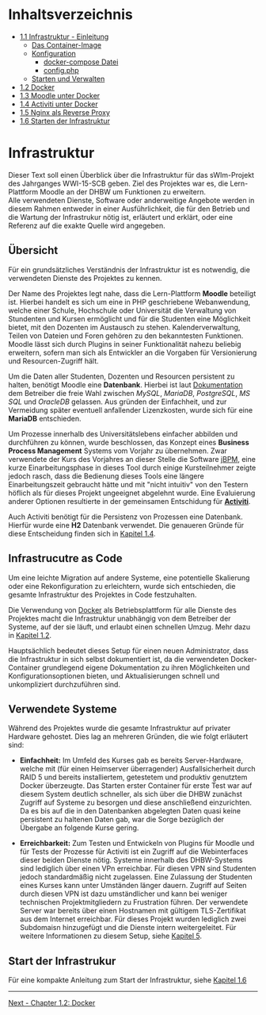 # Inhaltsverzeichnis

<!-- TOC -->

- [1.1 Infrastruktur - Einleitung](README.md)
	- [Das Container-Image](#das-container-image)
	- [Konfiguration](#konfiguration)
		- [docker-compose Datei](#docker-compose-datei)
		- [config.php](#configphp)
	- [Starten und Verwalten](#starten-und-verwalten)
- [1.2 Docker](docker.md)
- [1.3 Moodle unter Docker](moodle-unter-docker.md)
- [1.4 Activiti unter Docker](activiti-unter-docker.md)
- [1.5 Nginx als Reverse Proxy](nginx-als-reverse-proxy.md)
- [1.6 Starten der Infrastruktur](starten-der-infrastruktur.md)

<!-- /TOC -->

# Infrastruktur

Dieser Text soll einen Überblick über die Infrastruktur für das sWIm-Projekt des Jahrganges WWI-15-SCB geben. Ziel des Projektes war es, die Lern-Plattform Moodle an der DHBW um Funktionen zu erweitern.  
Alle verwendeten Dienste, Software oder anderweitige Angebote werden in diesem Rahmen entweder in einer Ausführlichkeit, die für den Betrieb und die Wartung der Infrastrukur nötig ist, erläutert und erklärt, oder eine Referenz auf die exakte Quelle wird angegeben.

## Übersicht

Für ein grundsätzliches Verständnis der Infrastruktur ist es notwendig, die verwendeten Dienste des Projektes zu kennen. 

Der Name des Projektes legt nahe, dass die Lern-Plattform **Moodle** beteiligt ist. Hierbei handelt es sich um eine in PHP geschriebene Webanwendung, welche einer Schule, Hochschule oder Universität die Verwaltung von Stundenten und Kursen ermöglicht und für die Studenten eine Möglichkeit bietet, mit den Dozenten im Austausch zu stehen. Kalenderverwaltung, Teilen von Dateien und Foren gehören zu den bekanntesten Funktionen. Moodle lässt sich durch Plugins in seiner Funktionalität nahezu beliebig erweitern, sofern man sich als Entwickler an die Vorgaben für Versionierung und Resourcen-Zugriff hält.

Um die Daten aller Studenten, Dozenten und Resourcen persistent zu halten, benötigt Moodle eine **Datenbank**. Hierbei ist laut [Dokumentation](https://docs.moodle.org/20/en/Create\_Moodle\_site\_database) dem Betreiber die freie Wahl zwischen *MySQL*, *MariaDB*, *PostgreSQL*, *MS SQL* und *OracleDB* gelassen. Aus gründen der Einfachheit, und zur Vermeidung später eventuell anfallender Lizenzkosten, wurde sich für eine **MariaDB** entschieden.

Um Prozesse innerhalb des Universitätslebens einfacher abbilden und durchführen zu können, wurde beschlossen, das Konzept eines **Business Process Management** Systems vom Vorjahr zu übernehmen. Zwar verwendete der Kurs des Vorjahres an dieser Stelle die Software [jBPM](https://www.jbpm.org/), eine kurze Einarbeitungsphase in dieses Tool durch einige Kursteilnehmer zeigte jedoch rasch, dass die Bedienung dieses Tools eine längere Einarbeitungszeit gebraucht hätte und mit "nicht intuitiv" von den Testern höflich als für dieses Projekt ungeeignet abgelehnt wurde. Eine Evaluierung anderer Optionen resultierte in der gemeinsamen Entschidung für [**Activiti**](https://www.activiti.org/). 

Auch Activiti benötigt für die Persistenz von Prozessen eine Datenbank. Hierfür wurde eine **H2** Datenbank verwendet. Die genaueren Gründe für diese Entscheidung finden sich in [Kapitel 1.4](activiti-unter-docker.md).

## Infrastrucutre as Code

Um eine leichte Migration auf andere Systeme, eine potentielle Skalierung oder eine Rekonfiguration zu erleichtern, wurde sich entschieden, die gesamte Infrastruktur des Projektes in Code festzuhalten.

Die Verwendung von [Docker](docker.md) als Betriebsplattform für alle Dienste des Projektes macht die Infrastruktur unabhängig von dem Betreiber der Systeme, auf der sie läuft, und erlaubt einen schnellen Umzug. Mehr dazu in [Kapitel 1.2](docker.md).

Hauptsächlich bedeutet dieses Setup für einen neuen Administrator, dass die Infrastruktur in sich selbst dokumentiert ist, da die verwendeten Docker-Container grundlegend eigene Dokumentation zu ihren Möglichkeiten und Konfigurationsoptionen bieten, und Aktualisierungen schnell und unkompliziert durchzuführen sind.

## Verwendete Systeme

Während des Projektes wurde die gesamte Infrastruktur auf privater Hardware gehostet. Dies lag an mehreren Gründen, die wie folgt erläutert sind:

+ **Einfachheit:** Im Umfeld des Kurses gab es bereits Server-Hardware, welche mit (für einen Heimserver überragender) Ausfallsicherheit durch RAID 5 und bereits installiertem, getestetem und produktiv genutztem Docker überzeugte. Das Starten erster Container für erste Test war auf diesem System deutlich schneller, als sich über die DHBW zunächst Zugriff auf Systeme zu besorgen und diese anschließend einzurichten.
Da es bis auf die in den Datenbanken abgelegten Daten quasi keine persistent zu haltenen Daten gab, war die Sorge bezüglich der Übergabe an folgende Kurse gering.

+ **Erreichbarkeit:** Zum Testen und Entwickeln von Plugins für Moodle und für Tests der Prozesse für Activiti ist ein Zugriff auf die Webinterfaces dieser beiden Dienste nötig. Systeme innerhalb des DHBW-Systems sind lediglich über einen VPn erreichbar. Für diesen VPN sind Studenten jedoch standardmäßig nicht zugelassen. Eine Zulassung der Studenten eines Kurses kann unter Umständen länger dauern. Zugriff auf Seiten durch diesen VPN ist dazu umständlicher und kann bei weniger technischen Projektmitgliedern zu Frustration führen.
Der verwendete Server war bereits über einen Hostnamen mit gültigem TLS-Zertifikat aus dem Internet erreichbar. Für dieses Projekt wurden lediglich zwei Subdomaisn hinzugefügt und die Dienste intern weitergeleitet. Für weitere Informationen zu diesem Setup, siehe [Kapitel 5](nginx-als-reverse-proxy.md).

## Start der Infrastrukur

Für eine kompakte Anleitung zum Start der Infrastruktur, siehe [Kapitel 1.6](starten-der-infrastruktur.md)

*****************

[Next - Chapter 1.2: Docker](docker.md)